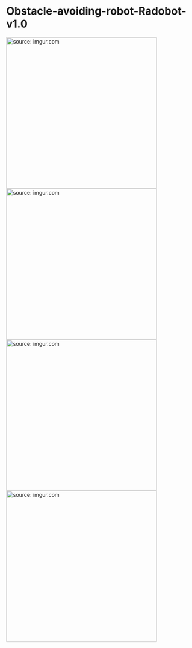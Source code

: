 # Obstacle-avoiding-robot-Radobot- v1.0

<a href="http://imgur.com/SVTpCv7"><img src="http://i.imgur.com/SVTpCv7.jpg" width = "400" title="source: imgur.com" /></a>
<a href="http://imgur.com/q0LxkNB"><img src="http://i.imgur.com/q0LxkNB.jpg" width = "400" title="source: imgur.com" /></a>
<a href="http://imgur.com/zGSc7QR"><img src="http://i.imgur.com/zGSc7QR.jpg" width = "400" title="source: imgur.com" /></a>
<a href="http://imgur.com/7JDhUxH"><img src="http://i.imgur.com/7JDhUxH.jpg" width = "400" title="source: imgur.com" /></a>
